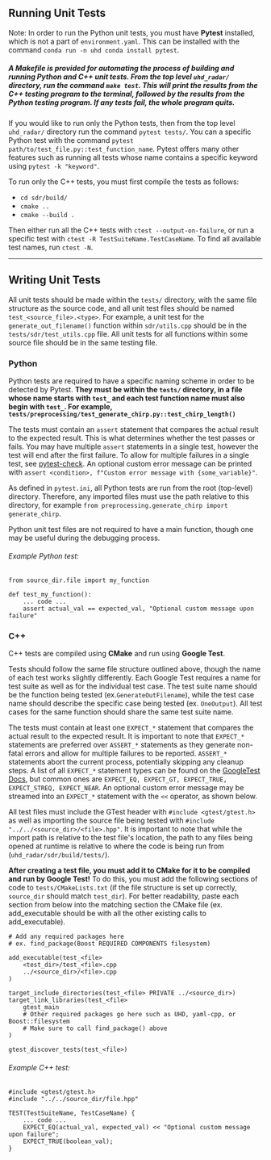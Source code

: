 ## Running Unit Tests
Note: In order to run the Python unit tests, you must have **Pytest** installed, which is not a part of `environment.yaml`. This can be installed with the command `conda run -n uhd conda install pytest`.

##### A Makefile is provided for automating the process of building and running Python and C++ unit tests. From the top level `uhd_radar/` directory, run the command `make test`. This will print the results from the C++ testing program to the terminal, followed by the results from the Python testing program. If any tests fail, the whole program quits.

If you would like to run only the Python tests, then from the top level `uhd_radar/` directory run the command `pytest tests/`. You can a specific Python test with the command `pytest path/to/test_file.py::test_function_name`. Pytest offers many other features such as running all tests whose name contains a specific keyword using `pytest -k "keyword"`.

To run only the C++ tests, you must first compile the tests as follows:
* `cd sdr/build/`
* `cmake ..`
* `cmake --build .`

Then either run all the C++ tests with `ctest --output-on-failure`, or run a specific test with `ctest -R TestSuiteName.TestCaseName`. To find all available test names, run `ctest -N`.
****
## Writing Unit Tests
All unit tests should be made within the `tests/` directory, with the same file structure as the source code, and all unit test files should be named `test_<source_file>.<type>`. For example, a unit test for the `generate_out_filename()` function within `sdr/utils.cpp` should be in the `tests/sdr/test_utils.cpp` file. All unit tests for all functions within some source file should be in the same testing file.

### Python
Python tests are required to have a specific naming scheme in order to be detected by Pytest. **They must be within the `tests/` directory, in a file whose name starts with `test_` and each test function name must also begin with `test_`. For example, `tests/preprocessing/test_generate_chirp.py::test_chirp_length()`**

The tests must contain an `assert` statement that compares the actual result to the expected result. This is what determines whether the test passes or fails. You may have multiple `assert` statements in a single test, however the test will end after the first failure. To allow for multiple failures in a single test, see [pytest-check](https://pypi.org/project/pytest-check/). An optional custom error message can be printed with `assert <condition>, f"Custom error message with {some_variable}"`.

As defined in `pytest.ini`, all Python tests are run from the root (top-level) directory. Therefore, any imported files must use the path relative to this directory, for example `from preprocessing.generate_chirp import generate_chirp`.

Python unit test files are not required to have a main function, though one may be useful during the debugging process.
###### Example Python test:

    from source_dir.file import my_function

    def test_my_function():
        ... code ...
        assert actual_val == expected_val, "Optional custom message upon failure"

### C++
C++ tests are compiled using **CMake** and run using **Google Test**.

Tests should follow the same file structure outlined above, though the name of each test works slightly differently. Each Google Test requires a name for test suite as well as for the individual test case. The test suite name should be the function being tested (ex.`GenerateOutFilename`), while the test case name should describe the specific case being tested (ex. `OneOutput`). All test cases for the same function should share the same test suite name.

The tests must contain at least one `EXPECT_*` statement that compares the actual result to the expected result. It is important to note that `EXPECT_*` statements are preferred over `ASSERT_*` statements as they generate non-fatal errors and allow for multiple failures to be reported. `ASSERT_*` statements abort the current process, potentially skipping any cleanup steps. A list of all `EXPECT_*` statement types can be found on the [GoogleTest Docs](https://google.github.io/googletest/reference/assertions.html), but common ones are `EXPECT_EQ, EXPECT_GT, EXPECT_TRUE, EXPECT_STREQ, EXPECT_NEAR`. An optional custom error message may be streamed into an `EXPECT_*` statement with the `<<` operator, as shown below.

All test files must include the GTest header with `#include <gtest/gtest.h>` as well as importing the source file being tested with `#include "../../<source_dir>/<file>.hpp"`. It is important to note that while the import path is relative to the test file's location, the path to any files being opened at runtime is relative to where the code is being run from (`uhd_radar/sdr/build/tests/`).

**After creating a test file, you must add it to CMake for it to be compiled and run by Google Test!** To do this, you must add the following sections of code to `tests/CMakeLists.txt` (if the file structure is set up correctly, `source_dir` should match `test_dir`). For better readability, paste each section from below into the matching section the CMake file (ex. add_executable should be with all the other existing calls to add_executable).
    
    # Add any required packages here
    # ex. find_package(Boost REQUIRED COMPONENTS filesystem)
    
    add_executable(test_<file>
        <test_dir>/test_<file>.cpp
        ../<source_dir>/<file>.cpp
    )
    
    target_include_directories(test_<file> PRIVATE ../<source_dir>)
    target_link_libraries(test_<file>
        gtest_main
        # Other required packages go here such as UHD, yaml-cpp, or Boost::filesystem
        # Make sure to call find_package() above
    )
    
    gtest_discover_tests(test_<file>)

###### Example C++ test:

    #include <gtest/gtest.h>
    #include "../../source_dir/file.hpp"

    TEST(TestSuiteName, TestCaseName) {
        ... code ...
        EXPECT_EQ(actual_val, expected_val) << "Optional custom message upon failure";
        EXPECT_TRUE(boolean_val);
    }
